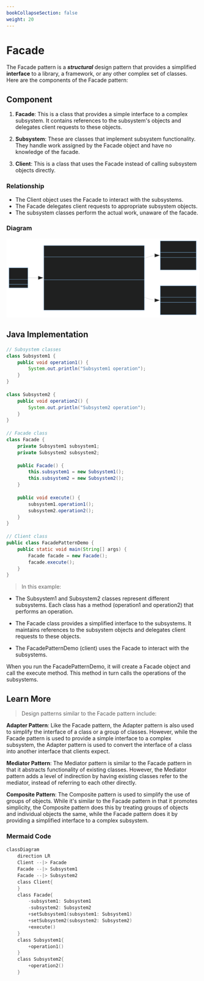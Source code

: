 ```yaml
---
bookCollapseSection: false
weight: 20
---
```


# Facade

The Facade pattern is a ***structural*** design pattern that provides a simplified **interface** to a library, a framework, or any other complex set of classes. Here are the components of the Facade pattern:

## Component

1. **Facade**: This is a class that provides a simple interface to a complex subsystem. It contains references to the subsystem's objects and delegates client requests to these objects.

2. **Subsystem**: These are classes that implement subsystem functionality. They handle work assigned by the Facade object and have no knowledge of the facade.

3. **Client**: This is a class that uses the Facade instead of calling subsystem objects directly.

### Relationship

- The Client object uses the Facade to interact with the subsystems.
- The Facade delegates client requests to appropriate subsystem objects.
- The subsystem classes perform the actual work, unaware of the facade.

### Diagram

![Facade-Pattern](https://raw.githubusercontent.com/benjipeng/assets/main/rc/book/designpatterns/facade-pattern.svg)

## Java Implementation

```java
// Subsystem classes
class Subsystem1 {
    public void operation1() {
        System.out.println("Subsystem1 operation");
    }
}

class Subsystem2 {
    public void operation2() {
        System.out.println("Subsystem2 operation");
    }
}

// Facade class
class Facade {
    private Subsystem1 subsystem1;
    private Subsystem2 subsystem2;

    public Facade() {
        this.subsystem1 = new Subsystem1();
        this.subsystem2 = new Subsystem2();
    }

    public void execute() {
        subsystem1.operation1();
        subsystem2.operation2();
    }
}

// Client class
public class FacadePatternDemo {
    public static void main(String[] args) {
        Facade facade = new Facade();
        facade.execute();
    }
}
```

> In this example:

- The Subsystem1 and Subsystem2 classes represent different subsystems. Each class has a method (operation1 and operation2) that performs an operation.

- The Facade class provides a simplified interface to the subsystems. It maintains references to the subsystem objects and delegates client requests to these objects.

- The FacadePatternDemo (client) uses the Facade to interact with the subsystems.

When you run the FacadePatternDemo, it will create a Facade object and call the execute method. This method in turn calls the operations of the subsystems.

## Learn More

> Design patterns similar to the Facade pattern include:

**Adapter Pattern**: Like the Facade pattern, the Adapter pattern is also used to simplify the interface of a class or a group of classes. However, while the Facade pattern is used to provide a simple interface to a complex subsystem, the Adapter pattern is used to convert the interface of a class into another interface that clients expect.

**Mediator Pattern**: The Mediator pattern is similar to the Facade pattern in that it abstracts functionality of existing classes. However, the Mediator pattern adds a level of indirection by having existing classes refer to the mediator, instead of referring to each other directly.

**Composite Pattern**: The Composite pattern is used to simplify the use of groups of objects. While it's similar to the Facade pattern in that it promotes simplicity, the Composite pattern does this by treating groups of objects and individual objects the same, while the Facade pattern does it by providing a simplified interface to a complex subsystem.

### Mermaid Code

```c
classDiagram
    direction LR
    Client --|> Facade
    Facade --|> Subsystem1
    Facade --|> Subsystem2
    class Client{
    }
    class Facade{
        -subsystem1: Subsystem1
        -subsystem2: Subsystem2
        +setSubsystem1(subsystem1: Subsystem1)
        +setSubsystem2(subsystem2: Subsystem2)
        +execute()
    }
    class Subsystem1{
        +operation1()
    }
    class Subsystem2{
        +operation2()
    }
```
